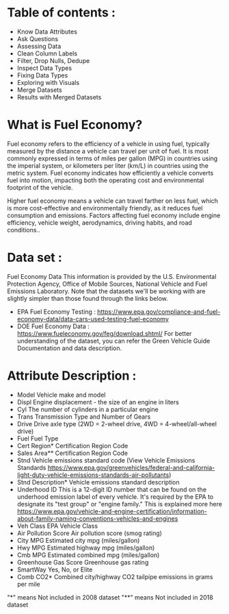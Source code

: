 # Table of contents : 
* Know Data Attributes
* Ask Questions
* Assessing Data
* Clean Column Labels 
* Filter, Drop Nulls, Dedupe
* Inspect Data Types
* Fixing Data Types
* Exploring with Visuals
* Merge Datasets 
* Results with Merged Datasets 


# What is Fuel Economy?
Fuel economy refers to the efficiency of a vehicle in using fuel, typically measured by the distance a vehicle can travel per unit of fuel. It is most commonly expressed in terms of miles per gallon (MPG) in countries using the imperial system, or kilometers per liter (km/L) in countries using the metric system. Fuel economy indicates how efficiently a vehicle converts fuel into motion, impacting both the operating cost and environmental footprint of the vehicle.

Higher fuel economy means a vehicle can travel farther on less fuel, which is more cost-effective and environmentally friendly, as it reduces fuel consumption and emissions. Factors affecting fuel economy include engine efficiency, vehicle weight, aerodynamics, driving habits, and road conditions..

# Data set :
Fuel Economy Data
This information is provided by the U.S. Environmental Protection Agency, Office of Mobile Sources, National Vehicle and Fuel Emissions Laboratory.
Note that the datasets we'll be working with are slightly simpler than those found through the links below.
* EPA Fuel Economy Testing : https://www.epa.gov/compliance-and-fuel-economy-data/data-cars-used-testing-fuel-economy
* DOE Fuel Economy Data : https://www.fueleconomy.gov/feg/download.shtml/
For better understanding of the dataset, you can refer the Green Vehicle Guide Documentation and data description. 

# Attribute	Description : 
* Model	Vehicle make and model
* Displ	Engine displacement - the size of an engine in liters
* Cyl	The number of cylinders in a particular engine
* Trans	Transmission Type and Number of Gears
* Drive	Drive axle type (2WD = 2-wheel drive, 4WD = 4-wheel/all-wheel drive)
* Fuel	Fuel Type
* Cert Region*	Certification Region Code
* Sales Area**	Certification Region Code
* Stnd	Vehicle emissions standard code (View Vehicle Emissions Standards https://www.epa.gov/greenvehicles/federal-and-california-light-duty-vehicle-emissions-standards-air-pollutants)
* Stnd Description*	Vehicle emissions standard description
* Underhood ID	This is a 12-digit ID number that can be found on the underhood emission label of every vehicle. It's required by the EPA to designate its "test group" or "engine family." This is explained more here https://www.epa.gov/vehicle-and-engine-certification/information-about-family-naming-conventions-vehicles-and-engines
* Veh Class	EPA Vehicle Class
* Air Pollution Score	Air pollution score (smog rating)
* City MPG	Estimated city mpg (miles/gallon)
* Hwy MPG	Estimated highway mpg (miles/gallon)
* Cmb MPG	Estimated combined mpg (miles/gallon)
* Greenhouse Gas Score	Greenhouse gas rating
* SmartWay	Yes, No, or Elite
* Comb CO2*	Combined city/highway CO2 tailpipe emissions in grams per mile

"*"  means  Not included in 2008 dataset
"**"  means Not included in 2018 dataset



